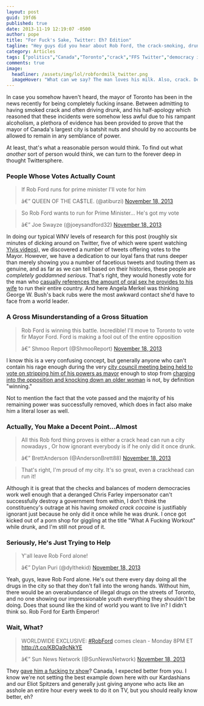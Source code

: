 ```yaml
---
layout: post
guid: 19fd6
published: true
date: 2013-11-19 12:19:07 -0500
author: pope
title: "For Fuck's Sake, Twitter: Eh? Edition"
tagline: "Hey guys did you hear about Rob Ford, the crack-smoking, drunk-driving Mayor of Toronto? Well, unfortunately for us all, Twitter definitely has, and as always, they hold only the most interesting of opinions about him and the future of his career."
category: Articles
tags: ["politics","Canada","Toronto","crack","FFS Twitter","democracy in action","drugs","reality tv","What A Fucking Workout","everything's okay if you're drunk!","drinking","booze","cocaine","government","Rob Ford","people are stupid"]
comments: true 
image:
  headliner: /assets/img/lol/robfordmilk_twitter.png
  imageHover: "What can we say? The man loves his milk. Also, crack. Definitely crack. And alcohol. And public urination. Yeah, all of that. And coke too. And prostitutes. ...Yeah, okay this guy is definitely fucking crazy."
---
```


In case you somehow haven't heard, the mayor of Toronto has been in the news recently for being completely fucking insane. Between admitting to having smoked crack and often driving drunk, and his half-apology which reasoned that these incidents were somehow less awful due to his rampant alcoholism, a plethora of evidence has been provided to prove that the mayor of Canada's largest city is batshit nuts and should by no accounts be allowed to remain in any semblance of power.

At least, that's what a reasonable person would think. To find out what _another_ sort of person would think, we can turn to the forever deep in thought Twittersphere.

### People Whose Votes Actually Count

<blockquote class="twitter-tweet"><p>If Rob Ford runs for prime minister I'll vote for him</p>â€” QUEEN OF THE CA$TLE. (@atiburzi) <a href="https://twitter.com/atiburzi/statuses/402473206209982464">November 18, 2013</a></blockquote><blockquote class="twitter-tweet"><p>So Rob Ford wants to run for Prime Minister... He's got my vote</p>â€” Joe Swayze (@joeysandford32) <a href="https://twitter.com/joeysandford32/statuses/402487542257160192">November 18, 2013</a></blockquote>

In doing our typical WNV levels of research for this post (roughly six minutes of dicking around on Twitter, five of which were spent watching [Ylvis videos](http://www.youtube.com/watch?v=JvUMV1N7eGM)), we discovered a number of tweets offering votes to the Mayor. However, we have a dedication to our loyal fans that runs deeper than merely showing you a number of facetious tweets and touting them as genuine, and as far as we can tell based on their histories, these people are _completely goddamned serious_. That's right, they would honestly vote for the man who [casually references the amount of oral sex he provides to his wife](http://youtu.be/5l1KUgf_vOI?t=15s) to run their entire country. And here Angela Merkel was thinking George W. Bush's back rubs were the most awkward contact she'd have to face from a world leader.

### A Gross Misunderstanding of a Gross Situation

<blockquote class="twitter-tweet"><p>Rob Ford is winning this battle. Incredible! I'll move to Toronto to vote fir Mayor Ford. Ford is making a fool out of the entire opposition</p>â€” Shmoo Report (@ShmooReport) <a href="https://twitter.com/ShmooReport/statuses/402509053248561152">November 18, 2013</a></blockquote>

I know this is a very confusing concept, but generally anyone who can't contain his rage enough during the very [city council meeting being held to vote on stripping him of his powers as mayor](http://www.cnn.com/2013/11/18/world/canada-toronto-mayor/) enough to stop from [charging into the opposition and knocking down an older woman](http://www.youtube.com/watch?feature=player_embedded&v=QB1dJeMtb08) is not, by definition "winning."

Not to mention the fact that the vote passed and the majority of his remaining power was successfully removed, which does in fact also make him a literal loser as well.

### Actually, You Make a Decent Point...Almost

<blockquote class="twitter-tweet"><p>All this Rob ford thing proves is either a crack head can run a city nowadays , Or how ignorant everybody is if he only did it once drunk.</p>â€” BrettAnderson (@AndersonBrett88) <a href="https://twitter.com/AndersonBrett88/statuses/402510068106526720">November 18, 2013</a></blockquote>

> That's right, I'm proud of my city. It's so great, even a crackhead can run it!

Although it is great that the checks and balances of modern democracies work well enough that a deranged Chris Farley impersonator can't successfully destroy a government from within, I don't think the constituency's outrage at his having _smoked crack cocaine_ is justifiably ignorant just because he only did it once while he was drunk. I once got kicked out of a porn shop for giggling at the title "What A Fucking Workout" while drunk, and I'm still not proud of it.

### Seriously, He's Just Trying to Help

<blockquote class="twitter-tweet"><p>Y'all leave Rob Ford alone!</p>â€” Dylan Puri (@dylthekid) <a href="https://twitter.com/dylthekid/statuses/402509446779121664">November 18, 2013</a></blockquote>

Yeah, guys, leave Rob Ford alone. He's out there every day doing all the drugs in the city so that they don't fall into the wrong hands. Without him, there would be an overabundance of illegal drugs on the streets of Toronto, and no one showing our impressionable youth everything they shouldn't be doing. Does that sound like the kind of world you want to live in? I didn't think so. Rob Ford for Earth Emperor!

### Wait, What?

<blockquote class="twitter-tweet"><p>WORLDWIDE EXCLUSIVE: <a href="https://twitter.com/search?q=%23RobFord&amp;src=hash">#RobFord</a> comes clean - Monday 8PM ET <a href="http://t.co/KBOa9cNkYE">http://t.co/KBOa9cNkYE</a></p>â€” Sun News Network (@SunNewsNetwork) <a href="https://twitter.com/SunNewsNetwork/statuses/402490269926293504">November 18, 2013</a></blockquote>

They [gave him a fucking tv show](http://www.sunnewsnetwork.ca/archives/sunnews/straighttalk/2013/11/20131114-120008.html)? Canada, I expected better from you. I know we're not setting the best example down here with our Kardashians and our Eliot Spitzers and generally just giving anyone who acts like an asshole an entire hour every week to do it on TV, but you should really know better, eh?

<script async="" src="//platform.twitter.com/widgets.js" charset="utf-8"></script>